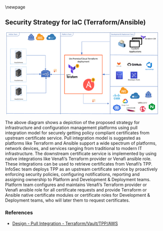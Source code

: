 \newpage 

## Security Strategy for IaC (Terraform/Ansible)

![A strategy for infrastructure and configuration management platforms using a pull integration model](images/iac.png)

The above diagram shows a depiction of the proposed strategy for infrastructure and configuration management platforms using pull integration model for securely getting policy compliant certificates from upstream certificate service. Pull integration model is suggested as platforms like Terraform and Ansible support a wide spectrum of platforms, network devices, and services ranging from traditional to modern IT infrastructure. The downstream certificate service is implemented by using native integrations like Venafi’s Terraform provider or Venafi ansible role. These integrations can be used to retrieve certificates from Venafi’s TPP. InfoSec team deploys TPP as an upstream certificate service by proactively enforcing security policies, configuring notifications, reporting and assigning ownership to Platform and Development & Deployment teams. Platform team configures and maintains Venafi’s Terraform provider or Venafi ansible role for all certificate requests and provide Terraform or Ansible native certificate modules or certificate roles for Development & Deployment teams, who will later them to request certificates.

### References
* [Design - Pull Integration - Terraform/Vault/TPP/AWS](iac/Terraform-Vault-TPP-AWS.png)